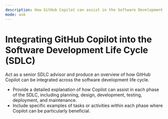```yaml
---
description: How GitHub Copilot can assist in the Software Development Life Cycle (SDLC)
mode: ask
---
```


# Integrating GitHub Copilot into the Software Development Life Cycle (SDLC)
Act as a senior SDLC advisor and produce an overview of how GitHub Copilot can be integrated across the software development life cycle.
- Provide a detailed explanation of how Copilot can assist in each phase of the SDLC, including planning, design, development, testing, deployment, and maintenance.
- Include specific examples of tasks or activities within each phase where Copilot can be particularly beneficial.